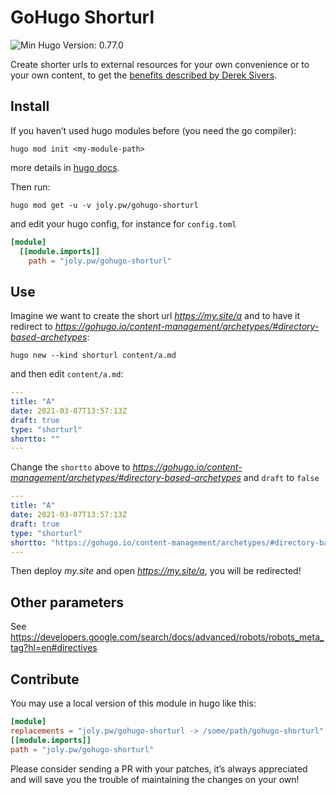 <!-- insert
---
title: GoHugo Shorturl
date: 2021-08-21T16:25:33
gometa: "joly.pw/gohugo-shorturl git https://github.com/cljoly/gohugo-shorturl"
tags:
- Hugo
description: "🔗 Hugo module to create shorturls (so your shorturl like my.site/short can redirect to asitewithalong.name/andanevenlongerpath)"
---
{{< github_badge >}}
end_insert -->
<!-- remove -->
# GoHugo Shorturl
<!-- end_remove -->

![Min Hugo Version: 0.77.0](https://img.shields.io/badge/min%20Hugo%20version-0.78.0-lightgrey?logo=hugo)

Create shorter urls to external resources for your own convenience or to your own content, to get the [benefits described by Derek Sivers](https://sive.rs/su).

## Install

If you haven’t used hugo modules before (you need the go compiler):
```
hugo mod init <my-module-path>
```
more details in [hugo docs](https://gohugo.io/hugo-modules/use-modules/).

Then run:
```
hugo mod get -u -v joly.pw/gohugo-shorturl
```
and edit your hugo config, for instance for `config.toml`

``` toml
[module]
  [[module.imports]]
    path = "joly.pw/gohugo-shorturl"
```

## Use

Imagine we want to create the short url *https://my.site/a* and to have it redirect to *https://gohugo.io/content-management/archetypes/#directory-based-archetypes*:
```
hugo new --kind shorturl content/a.md
```
and then edit `content/a.md`:
``` yaml
---
title: "A"
date: 2021-03-07T13:57:13Z
draft: true
type: "shorturl"
shortto: ""
---
```
Change the `shortto` above to *https://gohugo.io/content-management/archetypes/#directory-based-archetypes* and `draft` to `false`
``` yaml
---
title: "A"
date: 2021-03-07T13:57:13Z
draft: true
type: "shorturl"
shortto: "https://gohugo.io/content-management/archetypes/#directory-based-archetypes"
---
```

Then deploy *my.site* and open *https://my.site/a*, you will be redirected!

## Other parameters

See https://developers.google.com/search/docs/advanced/robots/robots_meta_tag?hl=en#directives

## Contribute

You may use a local version of this module in hugo like this:

```toml
[module]
replacements = "joly.pw/gohugo-shorturl -> /some/path/gohugo-shorturl"
[[module.imports]]
path = "joly.pw/gohugo-shorturl"
```

Please consider sending a PR with your patches, it’s always appreciated and will save you the trouble of maintaining the changes on your own!
